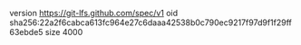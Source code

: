 version https://git-lfs.github.com/spec/v1
oid sha256:22a2f6cabca613fc964e27c6daaa42538b0c790ec9217f97d9f1f29ff63ebde5
size 4000

